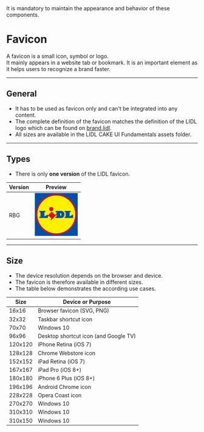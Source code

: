 <AlertWarning alertHeadline="Not modifiable">
It is mandatory to maintain the appearance and behavior of these components.
</AlertWarning>

# Favicon

A favicon is a small icon, symbol or logo.<br>
It mainly appears in a website tab or bookmark. It is an important element as it helps users to recognize a brand faster.

---

## General

- It has to be used as favicon only and can't be integrated into any content.
- The complete definition of the favicon matches the definition of the LIDL logo which can be found on [brand.lidl](https://brand.lidl).
- All sizes are available in the LIDL CAKE UI Fundamentals assets folder.

---

## Types

- There is only **one version** of the LIDL favicon.

| Version | Preview |
|---|---|
| RBG | ![Favicon](assets/favicon@1x.png) |

---

## Size

- The device resolution depends on the browser and device.
- The favicon is therefore available in different sizes.
- The table below demonstrates the according use cases.

| Size | Device or Purpose |
|---|---|
| 16x16 | Browser favicon (SVG, PNG) |
| 32x32 | Taskbar shortcut icon |
| 70x70 | Windows 10 |
| 96x96 | Desktop shortcut icon (and Google TV) |
| 120x120 | iPhone Retina (iOS 7) |
| 128x128 | Chrome Webstore icon |
| 152x152 | iPad Retina (iOS 7) |
| 167x167 | iPad Pro (iOS 8+) |
| 180x180 | iPhone 6 Plus (iOS 8+) |
| 196x196 | Android Chrome icon |
| 228x228 | Opera Coast icon |
| 270x270| Windows 10 |
| 310x310 | Windows 10 |
| 310x150 | Windows 10 |
